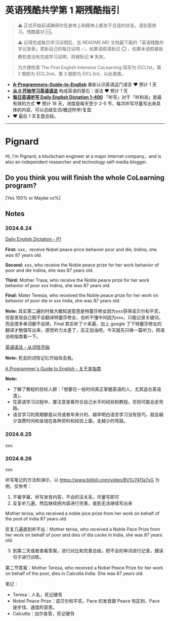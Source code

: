 # 英语残酷共学第 1 期残酷指引

> ⚠️ 正式开始前请确保你在身体上和精神上都处于合适的状态，请刻意练习，残酷面对 🆒。

> ⚠️ 记得完成每日学习证明后，去 README.MD 文档最下面的「英语残酷共学记录表」更新自己的每日证明 ✅。如果请假请标记 ⭕️ ，如果未请假被助教检查没有完成学习证明，将被标记 ❌ 失败。

> 为方便检索 The First English Intensive CoLearning 简写为 EICL1st，第 2 期即为 EICL2nd，第 3 期即为 EICL3rd，以此类推。

- [**A-Programmers-Guide-to-English**](https://github.com/yujiangshui/A-Programmers-Guide-to-English) 重新认识英语这门语言 ❤️ 预计 1 天
- [**从 0 开始学习英语语法**](https://hzpt-inet-club.github.io/english-note/) 构成英语的基石：语法 ❤️ 预计 1 天
- [**每日英语听写 Daily English Dictation 1-400**](https://www.bilibili.com/video/BV1U7411a7xG?p=3&vd_source=bc0666711d2280c24d54945ab9c11146) 「听写」对于「听和说」是最有效的方式 ❤️ 预计 18 天，进度是每天至少 2-5 节，每次听写尽量写出来具体的内容，可以总结生词/概述所学/复盘
- ❤️ 最后 1 天复盘总结。

---

# Pignard
Hi, I'm Pignard, a blockchain engineer at a major Internet company，and is also an independent researcher and technology self-media blogger.

## Do you think you will finish the whole CoLearning program?
[Yes 100% or Maybe xx%]

## Notes
### 2024.6.24
[Daily English Dictation - P1](https://www.bilibili.com/video/BV1U7411a7xG?p=1)

**First:**
xxx，receive Nobel peace price behavior poor and die, Indina, she was 87 years old.

**Second:**
xxx, who receive the Noble peace prize for her work behavior of poor and die Indina, she was 87 years old.

**Third:**
Mother Trasa, who receive the Noble peace prize for her work behavior of poor xxx Indina, she was 87 years old.

**Final:**
Mater Teresia, who received the Noble peace prize for her work on behavior of poor die in xxx India, she was 87 years old.

**Note:**
其实第二遍的时候大概知道意思是特蕾莎修女因为xxx获得诺贝尔和平奖，但是发现自己既不会翻译特蕾莎修女，也听不懂中间因为xxx，只能记录关键词，而且很多单词都不会拼。Final 其实听了十来遍，加上 google 了下特蕾莎修女的翻译才勉强写出来，感觉听力太差了，反正加油吧，今天就先只做一篇听力，把语法和指南看一下。

[英语语法 - 从词性开始](https://hzpt-inet-club.github.io/english-note/guide/grammar.html)

**Note:**
死去的词性记忆开始攻击我。

[A Programmer's Guide to English - 关于本指南](https://a-programmers-guide-to-english.harryyu.me/)

**Note:**

- 了解了教程的目标人群：「想要花一些时间真正掌握英语的人，尤其适合英语渣」。
- 在英语学习过程中，要注意查看符合自己水平的经验和教程，否则可能会走弯路。
- 语言学习的周期都是以月或者年来计的，越早明白语言学习没有技巧，就会越少浪费时间和金钱在各种资料和经验上面，走越少的弯路。

### 2024.6.25
xxx

### 2024.6.26
xxx


听写笔记的方法和演示，以 https://www.bilibili.com/video/BV1U7411a7xG 为例，仅参考：

1. 不看字幕，听写发音内容，不会的没关系，尽量写即可
2. 反复听几遍，然后继续把内容进行完善，直到无法继续写出来

Mother terisa, who received a noble pice prize from her work on behalf of the pool of india 87 years old.

反复几遍直到听不出：Mother terisa, who received a Noble Pace Prize from her work on behalf of poor and dies of dia cacke in India, she was 87 years old.

3. 到第二天或者查看答案，进行对比和完善总结，把不会的单词进行记录，跟读句子进行训练。

第二节答案：Mother Teresa, who received a Nobel Peace Prize for her work on behalf of the poor, dies in Calcutta India. She was 87 years old.

笔记：

- Teresa：人名，死记硬背
- Nobel Peace Prize：诺贝尔和平奖。Pace 的发音跟 Peace 有区别，Pace 是步伐、速度的意思。
- Calcutta：加尔各答，死记硬背
